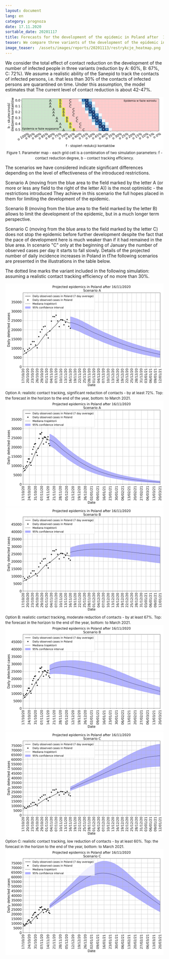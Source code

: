 ```yaml
---
layout: document
lang: en
category: prognoza
date: 17.11.2020
sortable_date: 20201117
title: Forecasts for the development of the epidemic in Poland after  17.11.2020 
teaser: We compare three variants of the development of the epidemic in Poland depending on the level of contact reduction
image_teaser:  /assets/images/reports/20201113/restrykcje_heatmap.png
---
```


We consider the total effect of contact reduction on the development of the number of infected people in three variants 
(reduction by A: 60%, B: 67%, C: 72%). We assume a realistic ability of the Sanepid to track the contacts of infected persons, 
i.e. that less than 30% of the contacts of infected persons are quarantined on time. Under this assumption, the model estimates that
The current level of contact reduction is about 42-47%.

<div style="text-align: center" class="row 80%">
    <span class="image fit">
        <img src="/assets/images/reports/20201113/restrykcje_heatmap.png" style="display: block; margin: 0 auto;"/>
    </span>
    <small>Figure 1. Parameter map - each grid cell is a combination of two simulation parameters: f - contact reduction degree, b - contact tracking efficiency.</small>
</div>

<div class="row">
<p></p>
<p>The scenarios we have considered indicate significant differences depending on the level of effectiveness of the 
introduced restrictions.</p>

<p>Scenario A (moving from the blue area to the field marked by the letter A 
    (or more or less any field to the right of the letter A)) is the most optimistic - the restrictions introduced 
    They achieve in this scenario the full hopes placed in them for limiting the development of the epidemic.
</p><p>Scenario B (moving from the blue area to the field marked by the letter B) allows to limit
        the development of the epidemic, but in a much longer term perspective.  </p>
 <p>Scenario C (moving from the blue area to the field marked by the letter C) does not stop the epidemic 
     before further development despite the fact that the pace of development here is much weaker than if it had remained in 
     the blue area. In scenario "C" only at the beginning of January the number of observed cases per day it starts to fall slowly. Details of the projected number of daily incidence increases in Poland in tThe following scenarios are presented in the illustrations in the table below.
    </p>

<p>The dotted line marks the variant included in the following simulation: assuming a realistic contact tracking efficiency of no more than 30%.</p>
</div>
<div class="box alt">
    <div class="row 80% uniform">
        <div class="6u 12u$(medium)">
            <span class="image fit">
                <img src="/assets/images/reports/20201117/scenario_GreenShifted_False_16_11_2020_year_end_EN.png" />
            </span>
            <small>Option A: realistic contact tracking, significant reduction of contacts - by at least 72%. 
            Top: the forecast in the horizon to the end of the year, bottom: to March 2021.</small>
            <span class="image fit">
                <img src="/assets/images/reports/20201117/scenario_GreenShifted_False_16_11_2020_march_EN.png" />
            </span>
        </div>
        <div class="6u 12u$(medium)">
            <span class="image fit">
                <img src="/assets/images/reports/20201117/scenario_YellowShifted_False_16_11_2020_year_end_EN.png" />
            </span>
            <small>Option B: realistic contact tracking, moderate reduction of contacts - by at least  67%. 
            Top: the forecast in the horizon to the end of the year, bottom: to March 2021.</small>
            <span class="image fit">
                <img src="/assets/images/reports/20201117/scenario_YellowShifted_False_16_11_2020_march_EN.png" />
            </span>
        </div>
        <div class="6u 12u$(medium)">
            <span class="image fit">
                <img src="/assets/images/reports/20201117/scenario_RedShifted_False_16_11_2020_year_end_EN.png" />
            </span>
            <small>Option C: realistic contact tracking, low reduction of contacts - by at least 60%. 
            Top: the forecast in the horizon to the end of the year, bottom: to March 2021.</small>
            <span class="image fit">
                <img src="/assets/images/reports/20201117/scenario_RedShifted_False_16_11_2020_march_EN.png" />
            </span>
        </div>
    </div>
</div>